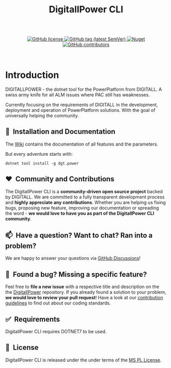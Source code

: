 <h1 align="center"> DigitallPower CLI </h1> <br>

<br/>
<p align="center">
    <a href="LICENSE" target="_blank">
        <img src="https://img.shields.io/github/license/DIGITALLNature/DigitallPower.svg" alt="GitHub license">
    </a>
    <a href="https://github.com/DIGITALLNature/DigitallPower/releases" target="_blank">
        <img src="https://img.shields.io/github/tag/DIGITALLNature/DigitallPower.svg" alt="GitHub tag (latest SemVer)">
    </a>
    <a href="https://www.nuget.org/packages/dgt.power" target="_blank">
        <img src="https://img.shields.io/nuget/v/dgt.power" alt="Nuget">
    </a>
    <a href="https://github.com/DIGITALLNature/DigitallPower/graphs/contributors" target="_blank">
        <img src="https://img.shields.io/github/contributors-anon/DIGITALLNature/DigitallPower.svg" alt="GitHub contributors">
    </a>
</p>
<br/>

# Introduction 
DIGITALLPOWER - the dotnet tool for the PowerPlatform from DIGITALL. A swiss army knife for all ALM issues where PAC still has weaknesses.

Currently focusing on the requirements of DIGITALL in the development, deployment and operation of PowerPlatform solutions.
With the goal of universally helping the community.

## 🚀&nbsp; Installation and Documentation

The [Wiki](https://github.com/DIGITALLNature/DigitallPower/wiki) contains the documentation of all features and the parameters.

But every adventure starts with:
```dotnetcli
dotnet tool install -g dgt.power
```


## ❤️&nbsp; Community and Contributions

The DigitallPower CLI is a **community-driven open source project** backed by DIGITALL. We are committed to a fully transparent development process and **highly appreciate any contributions**. Whether you are helping us fixing bugs, proposing new feature, improving our documentation or spreading the word - **we would love to have you as part of the DigitallPower CLI community**.


## 📫&nbsp; Have a question? Want to chat? Ran into a problem?

We are happy to answer your questions via [GitHub Discussions](https://github.com/DIGITALLNature/DigitallPower/discussions)!


## 🤝&nbsp; Found a bug? Missing a specific feature?

Feel free to **file a new issue** with a respective title and description on the the [DigitallPower](https://github.com/DIGITALLNature/DigitallPower/issues) repository. If you already found a solution to your problem, **we would love to review your pull request**! Have a look at our [contribution guidelines](https://github.com/DIGITALLNature/DigitallPower/contributing.md) to find out about our coding standards.


## ✅&nbsp; Requirements

DigitallPower CLI requires DOTNET7 to be used.


## 📘&nbsp; License

DigitallPower CLI is released under the under terms of the [MS PL License](LICENSE).
